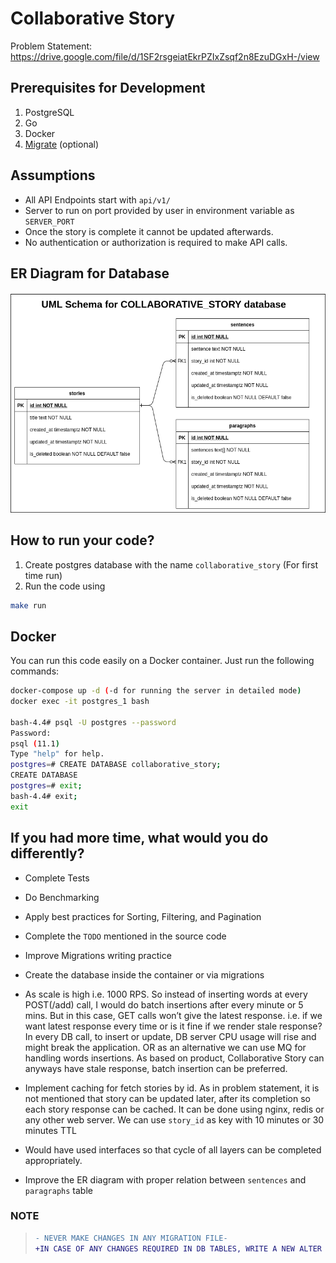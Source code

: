 # Collaborative Story
Problem Statement: 
https://drive.google.com/file/d/1SF2rsgeiatEkrPZIxZsqf2n8EzuDGxH-/view

## Prerequisites for Development
1. PostgreSQL
2. Go
3. Docker
4. [Migrate](https://github.com/golang-migrate/migrate/tree/master/cmd/migrate) (optional)

## Assumptions
* All API Endpoints start with `api/v1/`
* Server to run on port provided by user in environment variable as `SERVER_PORT`
* Once the story is complete it cannot be updated afterwards.
* No authentication or authorization is required to make API calls.

## ER Diagram for Database
![ER Diagram](./resources/er-diagram.png)

## How to run your code?

1. Create postgres database with the name `collaborative_story`  (For first time run)
2. Run the code using
```sh
make run
```
## Docker

You can run this code easily on a Docker container.
Just run the following commands:

```sh
docker-compose up -d (-d for running the server in detailed mode)
docker exec -it postgres_1 bash

bash-4.4# psql -U postgres --password
Password: 
psql (11.1)
Type "help" for help.
postgres=# CREATE DATABASE collaborative_story;
CREATE DATABASE
postgres=# exit;
bash-4.4# exit;
exit
```

## If you had more time, what would you do differently?

* Complete Tests 
* Do Benchmarking
* Apply best practices for Sorting, Filtering, and Pagination
* Complete the `TODO` mentioned in the source code
* Improve Migrations writing practice

* Create the database inside the container or via migrations
* As scale is high i.e. 1000 RPS. So instead of inserting words at every
POST(/add) call, I would do batch insertions after every minute or 5 mins. But in
this case, GET calls won’t give the latest response. i.e. if we want latest response every time or is it fine if we render stale response? In every DB call, to insert or update, DB server CPU usage will rise and might break the application. OR as an alternative we can use MQ for handling words insertions.
As based on product, Collaborative Story can anyways have stale response, batch insertion can be preferred.

* Implement caching for fetch stories by id. As in problem statement, it is not
mentioned that story can be updated later, after its completion so each
story response can be cached. It can be done using nginx, redis or any other web
server. We can use `story_id` as key with 10 minutes or 30 minutes TTL

* Would have used interfaces so that cycle of all layers can be completed appropriately.

* Improve the ER diagram with proper relation between `sentences` and `paragraphs` table

### NOTE 
> ```diff
>- NEVER MAKE CHANGES IN ANY MIGRATION FILE-
>+IN CASE OF ANY CHANGES REQUIRED IN DB TABLES, WRITE A NEW ALTER MIGRATION +
> ```





